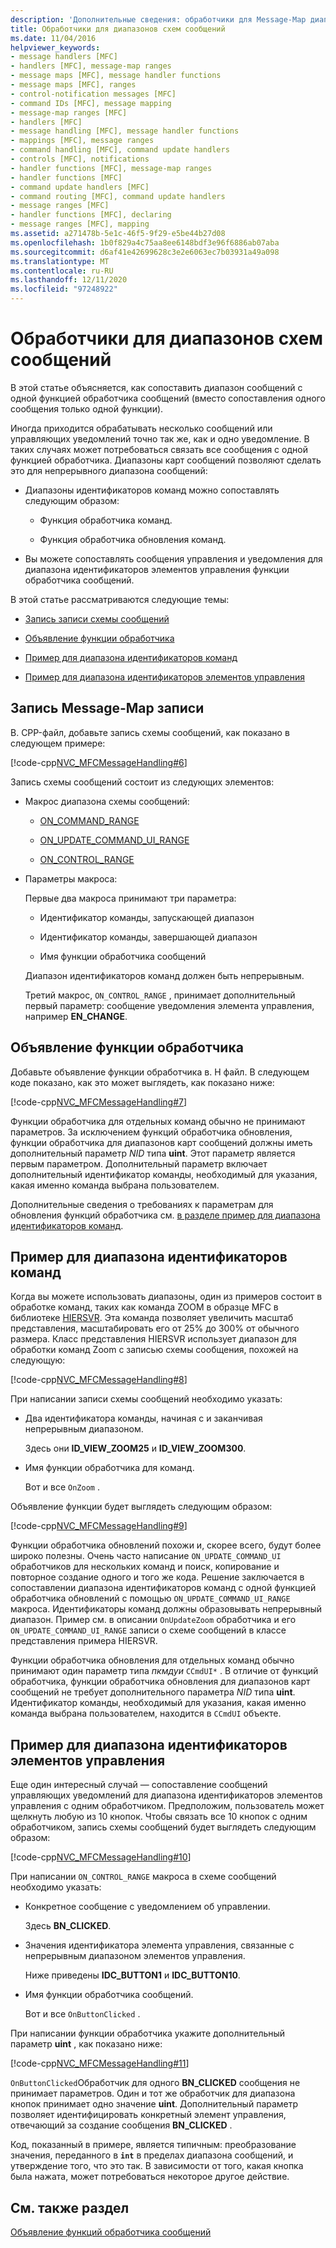 ```yaml
---
description: 'Дополнительные сведения: обработчики для Message-Map диапазонов'
title: Обработчики для диапазонов схем сообщений
ms.date: 11/04/2016
helpviewer_keywords:
- message handlers [MFC]
- handlers [MFC], message-map ranges
- message maps [MFC], message handler functions
- message maps [MFC], ranges
- control-notification messages [MFC]
- command IDs [MFC], message mapping
- message-map ranges [MFC]
- handlers [MFC]
- message handling [MFC], message handler functions
- mappings [MFC], message ranges
- command handling [MFC], command update handlers
- controls [MFC], notifications
- handler functions [MFC], message-map ranges
- handler functions [MFC]
- command update handlers [MFC]
- command routing [MFC], command update handlers
- message ranges [MFC]
- handler functions [MFC], declaring
- message ranges [MFC], mapping
ms.assetid: a271478b-5e1c-46f5-9f29-e5be44b27d08
ms.openlocfilehash: 1b0f829a4c75aa8ee6148bdf3e96f6886ab07aba
ms.sourcegitcommit: d6af41e42699628c3e2e6063ec7b03931a49a098
ms.translationtype: MT
ms.contentlocale: ru-RU
ms.lasthandoff: 12/11/2020
ms.locfileid: "97248922"
---
```

# <a name="handlers-for-message-map-ranges"></a>Обработчики для диапазонов схем сообщений

В этой статье объясняется, как сопоставить диапазон сообщений с одной функцией обработчика сообщений (вместо сопоставления одного сообщения только одной функции).

Иногда приходится обрабатывать несколько сообщений или управляющих уведомлений точно так же, как и одно уведомление. В таких случаях может потребоваться связать все сообщения с одной функцией обработчика. Диапазоны карт сообщений позволяют сделать это для непрерывного диапазона сообщений:

- Диапазоны идентификаторов команд можно сопоставлять следующим образом:

  - Функция обработчика команд.

  - Функция обработчика обновления команд.

- Вы можете сопоставлять сообщения управления и уведомления для диапазона идентификаторов элементов управления функции обработчика сообщений.

В этой статье рассматриваются следующие темы:

- [Запись записи схемы сообщений](#_core_writing_the_message.2d.map_entry)

- [Объявление функции обработчика](#_core_declaring_the_handler_function)

- [Пример для диапазона идентификаторов команд](#_core_example_for_a_range_of_command_ids)

- [Пример для диапазона идентификаторов элементов управления](#_core_example_for_a_range_of_control_ids)

## <a name="writing-the-message-map-entry"></a><a name="_core_writing_the_message.2d.map_entry"></a> Запись Message-Map записи

В. CPP-файл, добавьте запись схемы сообщений, как показано в следующем примере:

[!code-cpp[NVC_MFCMessageHandling#6](codesnippet/cpp/handlers-for-message-map-ranges_1.cpp)]

Запись схемы сообщений состоит из следующих элементов:

- Макрос диапазона схемы сообщений:

  - [ON_COMMAND_RANGE](reference/message-map-macros-mfc.md#on_command_range)

  - [ON_UPDATE_COMMAND_UI_RANGE](reference/message-map-macros-mfc.md#on_update_command_ui_range)

  - [ON_CONTROL_RANGE](reference/message-map-macros-mfc.md#on_control_range)

- Параметры макроса:

  Первые два макроса принимают три параметра:

  - Идентификатор команды, запускающей диапазон

  - Идентификатор команды, завершающей диапазон

  - Имя функции обработчика сообщений

  Диапазон идентификаторов команд должен быть непрерывным.

  Третий макрос, `ON_CONTROL_RANGE` , принимает дополнительный первый параметр: сообщение уведомления элемента управления, например **EN_CHANGE**.

## <a name="declaring-the-handler-function"></a><a name="_core_declaring_the_handler_function"></a> Объявление функции обработчика

Добавьте объявление функции обработчика в. H файл. В следующем коде показано, как это может выглядеть, как показано ниже:

[!code-cpp[NVC_MFCMessageHandling#7](codesnippet/cpp/handlers-for-message-map-ranges_2.h)]

Функции обработчика для отдельных команд обычно не принимают параметров. За исключением функций обработчика обновления, функции обработчика для диапазонов карт сообщений должны иметь дополнительный параметр *NID* типа **uint**. Этот параметр является первым параметром. Дополнительный параметр включает дополнительный идентификатор команды, необходимый для указания, какая именно команда выбрана пользователем.

Дополнительные сведения о требованиях к параметрам для обновления функций обработчика см. [в разделе пример для диапазона идентификаторов команд](#_core_example_for_a_range_of_command_ids).

## <a name="example-for-a-range-of-command-ids"></a><a name="_core_example_for_a_range_of_command_ids"></a> Пример для диапазона идентификаторов команд

Когда вы можете использовать диапазоны, один из примеров состоит в обработке команд, таких как команда ZOOM в образце MFC в библиотеке [HIERSVR](../overview/visual-cpp-samples.md). Эта команда позволяет увеличить масштаб представления, масштабировать его от 25% до 300% от обычного размера. Класс представления HIERSVR использует диапазон для обработки команд Zoom с записью схемы сообщения, похожей на следующую:

[!code-cpp[NVC_MFCMessageHandling#8](codesnippet/cpp/handlers-for-message-map-ranges_3.cpp)]

При написании записи схемы сообщений необходимо указать:

- Два идентификатора команды, начиная с и заканчивая непрерывным диапазоном.

   Здесь они **ID_VIEW_ZOOM25** и **ID_VIEW_ZOOM300**.

- Имя функции обработчика для команд.

   Вот и все `OnZoom` .

Объявление функции будет выглядеть следующим образом:

[!code-cpp[NVC_MFCMessageHandling#9](codesnippet/cpp/handlers-for-message-map-ranges_4.h)]

Функции обработчика обновлений похожи и, скорее всего, будут более широко полезны. Очень часто написание `ON_UPDATE_COMMAND_UI` обработчиков для нескольких команд и поиск, копирование и повторное создание одного и того же кода. Решение заключается в сопоставлении диапазона идентификаторов команд с одной функцией обработчика обновлений с помощью `ON_UPDATE_COMMAND_UI_RANGE` макроса. Идентификаторы команд должны образовывать непрерывный диапазон. Пример см. в описании `OnUpdateZoom` обработчика и его `ON_UPDATE_COMMAND_UI_RANGE` записи о схеме сообщений в классе представления примера HIERSVR.

Функции обработчика обновления для отдельных команд обычно принимают один параметр типа *пкмдуи* `CCmdUI*` . В отличие от функций обработчика, функции обработчика обновления для диапазонов карт сообщений не требует дополнительного параметра *NID* типа **uint**. Идентификатор команды, необходимый для указания, какая именно команда выбрана пользователем, находится в `CCmdUI` объекте.

## <a name="example-for-a-range-of-control-ids"></a><a name="_core_example_for_a_range_of_control_ids"></a> Пример для диапазона идентификаторов элементов управления

Еще один интересный случай — сопоставление сообщений управляющих уведомлений для диапазона идентификаторов элементов управления с одним обработчиком. Предположим, пользователь может щелкнуть любую из 10 кнопок. Чтобы связать все 10 кнопок с одним обработчиком, запись схемы сообщений будет выглядеть следующим образом:

[!code-cpp[NVC_MFCMessageHandling#10](codesnippet/cpp/handlers-for-message-map-ranges_5.cpp)]

При написании `ON_CONTROL_RANGE` макроса в схеме сообщений необходимо указать:

- Конкретное сообщение с уведомлением об управлении.

   Здесь **BN_CLICKED**.

- Значения идентификатора элемента управления, связанные с непрерывным диапазоном элементов управления.

   Ниже приведены **IDC_BUTTON1** и **IDC_BUTTON10**.

- Имя функции обработчика сообщений.

   Вот и все `OnButtonClicked` .

При написании функции обработчика укажите дополнительный параметр **uint** , как показано ниже:

[!code-cpp[NVC_MFCMessageHandling#11](codesnippet/cpp/handlers-for-message-map-ranges_6.cpp)]

`OnButtonClicked`Обработчик для одного **BN_CLICKED** сообщения не принимает параметров. Один и тот же обработчик для диапазона кнопок принимает одно значение **uint**. Дополнительный параметр позволяет идентифицировать конкретный элемент управления, отвечающий за создание сообщения **BN_CLICKED** .

Код, показанный в примере, является типичным: преобразование значения, переданного в **`int`** в пределах диапазона сообщений, и утверждение того, что это так. В зависимости от того, какая кнопка была нажата, может потребоваться некоторое другое действие.

## <a name="see-also"></a>См. также раздел

[Объявление функций обработчика сообщений](declaring-message-handler-functions.md)
